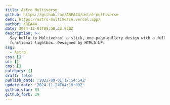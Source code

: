 ```yaml
---
title: Astro Multiverse
github: https://github.com/AREA44/astro-multiverse
demo: https://astro-multiverse.vercel.app/
author: AREA44
date: 2024-12-01T09:50:33.938Z
description: >-
  Say hello to Multiverse, a slick, one-page gallery design with a fully
  functional lightbox. Designed by HTML5 UP.
ssg:
  - Astro
css: []
ui: []
cms: []
category: []
draft: false
publish_date: '2022-09-01T17:54:54Z'
update_date: '2024-11-24T04:19:09Z'
github_star: 83
github_fork: 29
---
```

